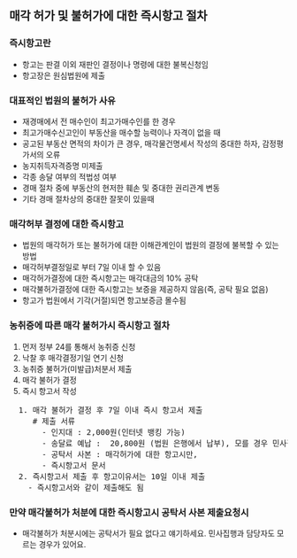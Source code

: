 ## 매각 허가 및 불허가에 대한 즉시항고 절차

### 즉시항고란
* 항고는 판결 이외 재판인 결정이나 명령에 대한 불복신청임
* 항고장은 원심법원에 제출

### 대표적인 법원의 불허가 사유
* 재경매에서 전 매수인이 최고가매수인를 한 경우
* 최고가매수신고인이 부동산을 매수할 능력이나 자격이 없을 때
* 공고된 부동산 면적의 차이가 큰 경우, 매각물건명세서 작성의 중대한 하자, 감정평가서의 오류
* 농지취득자격증명 미제출
* 각종 송달 여부의 적법성 여부
* 경매 절차 중에 부동산의 현저한 훼손 및 중대한 권리관계 변동
* 기타 경매 절차상의 중대한 잘못이 있을때 

### 매각허부 결정에 대한 즉시항고
* 법원의 매각허가 또는 불허가에 대한 이해관계인이 법원의 결정에 불복할 수 있는 방법
* 매각허부결정일로 부터 7일 이내 할 수 있음
* 매각허가결정에 대한 즉시항고는 매각대금의 10% 공탁
* 매각불허가결정에 대한 즉시항고는 보증을 제공하지 않음(즉, 공탁 필요 없음)
* 항고가 법원에서 기각(거절)되면 항고보증금 몰수됨

### 농취증에 따른 매각 불허가시 즉시항고 절차
1. 먼저 정부 24를 통해서 농취증 신청
2. 낙찰 후 매각결정기일 연기 신청
3. 농취증 불허가(미발급)처분서 제출
4. 매각 불허가 결정
5. 즉시 항고서 작성
<pre>
  1. 매각 불허가 결정 후 7일 이내 즉시 항고서 제출
     # 제출 서류
       - 인지대 : 2,000원(인터넷 뱅킹 가능)
       - 송달료 예납 :  20,800원 (법원 은행에서 납부), 모를 경우 민사집행과 경매계로 문의
       - 공탁서 사본 : 매각허가에 대한 항고시만, 
       - 즉시항고서 문서
  2. 즉시항고서 제출 후 항고이유서는 10일 이내 제출
    - 즉시항고서와 같이 제출해도 됨
</pre>

### 만약 매각불허가 처분에 대한 즉시항고시 공탁서 사본 제출요청시
* 매각불허가 처분시에는 공탁서가 필요 없다고 얘기하세요. 민사집행과 담당자도 모르는 경우가 있어요.
